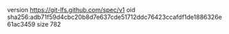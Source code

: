 version https://git-lfs.github.com/spec/v1
oid sha256:adb71f59d4cbc20b8d7e637cde51712ddc76423ccafdf1de1886326e61ac3459
size 782
